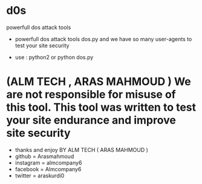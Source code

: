 # d0s
powerfull dos attack tools

- powerfull dos attack tools dos.py and we have so many user-agents to test your site security 

- use : python2 or python  dos.py <url>



# (ALM TECH , ARAS MAHMOUD ) We are not responsible for misuse of this tool. This tool was written to test your site endurance and improve site security 


- thanks and enjoy BY ALM TECH ( ARAS MAHMOUD )
- github = Arasmahmoud
- instagram = almcompany6
- facebook = Almcompany6
- twitter = araskurdi0


